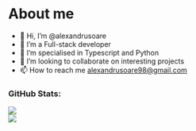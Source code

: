 # About me
- 👋 Hi, I’m @alexandrusoare
- 👀 I’m a Full-stack developer
- 🌱 I’m specialised in Typescript and Python
- 💞️ I’m looking to collaborate on interesting projects
- 📫 How to reach me alexandrusoare98@gmail.com

### GitHub Stats:
![](https://github-readme-stats.vercel.app/api?username=alexandrusoare&theme=tokyonight&hide_border=true&include_all_commits=true&count_private=true&year=2024)<br/>
![](https://github-readme-stats.vercel.app/api/top-langs/?username=alexandrusoare&theme=tokyonight&hide_border=true&include_all_commits=true&count_private=true&layout=compact&year=2024)

<!---
alexandrusoare/alexandrusoare is a ✨ special ✨ repository because its `README.md` (this file) appears on your GitHub profile.
You can click the Preview link to take a look at your changes.
--->

